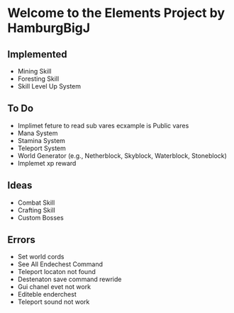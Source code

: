 

# Welcome to the Elements Project by HamburgBigJ

**Implemented**
-
- Mining Skill
- Foresting Skill
- Skill Level Up System

**To Do**
-
- Implimet feture to read sub vares ecxample is Public vares
- Mana System
- Stamina System
- Teleport System
- World Generator (e.g., Netherblock, Skyblock, Waterblock, Stoneblock)
- Implemet xp reward

**Ideas**
-
- Combat Skill
- Crafting Skill
- Custom Bosses

**Errors**
-
- Set world cords
- See All  Endechest Command
- Teleport locaton not found
- Destenaton save command rewride
- Gui chanel evet not work
- Editeble enderchest
- Teleport sound not work
